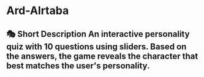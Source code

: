 # Ard-Alrtaba
## 🎭 Short Description  An interactive personality quiz with 10 questions using sliders. Based on the answers, the game reveals the character that best matches the user's personality.
